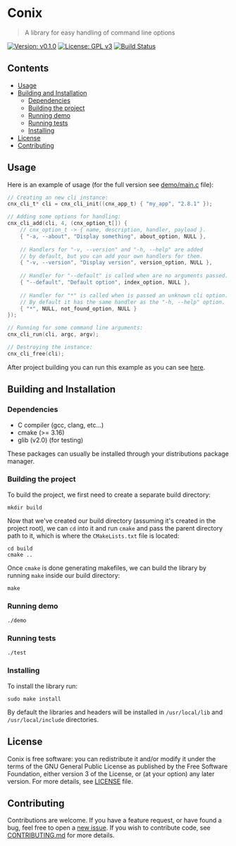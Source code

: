 # Conix
> A library for easy handling of command line options

[![Version: v0.1.0](https://img.shields.io/badge/version-v0.1.0-blue)](https://vstan02.github.io/conix)
[![License: GPL v3](https://img.shields.io/badge/license-GPL%20v3-blue.svg)](http://www.gnu.org/licenses/gpl-3.0)
[![Build Status](https://api.travis-ci.org/vstan02/conix.svg?branch=master)](https://travis-ci.org/github/vstan02/conix)

## Contents
- [Usage](#usage)
- [Building and Installation](#building-and-installation)
  - [Dependencies](#dependencies)
  - [Building the project](#building-the-project)
  - [Running demo](#running-demo)
  - [Running tests](#running-tests)
  - [Installing](#installing)
- [License](#license)
- [Contributing](#contributing)

## Usage
Here is an example of usage (for the full version see [demo/main.c](https://github.com/vstan02/conix/blob/master/demo/main.c) file):
```c
// Creating an new cli instance:
cnx_cli_t* cli = cnx_cli_init((cnx_app_t) { "my_app", "2.8.1" });

// Adding some options for handling:
cnx_cli_add(cli, 4, (cnx_option_t[]) {
	// cnx_option_t -> { name, description, handler, payload }.
	{ "-a, --about", "Display something", about_option, NULL },
	
	// Handlers for "-v, --version" and "-h, --help" are added
	// by default, but you can add your own handlers for them.
	{ "-v, --version", "Display version", version_option, NULL },
	
	// Handler for "--default" is called when are no arguments passed.
	{ "--default", "Default option", index_option, NULL },
	
	// Handler for "*" is called when is passed an unknown cli option.
	// By default it has the same handler as the "-h, --help" option.
	{ "*", NULL, not_found_option, NULL }
});

// Running for some command line arguments:
cnx_cli_run(cli, argc, argv);

// Destroying the instance:
cnx_cli_free(cli);
```

After project building you can run this example as you can see [here](#running-demo).

## Building and Installation

### Dependencies
- C compiler (gcc, clang, etc...)
- cmake (>= 3.16)
- glib (v2.0) (for testing)

These packages can usually be installed through your distributions package manager.

### Building the project
To build the project, we first need to create a separate build directory:
```
mkdir build
```

Now that we've created our build directory (assuming it's created in the project root), we can `cd` into it and run `cmake` and pass the parent directory path to it, which is where the `CMakeLists.txt` file is located:
```
cd build
cmake ..
```

Once `cmake` is done generating makefiles, we can build the library by running `make` inside our build directory:
```
make
```

### Running demo
```
./demo
```

### Running tests
```
./test
```

### Installing
To install the library run:
```
sudo make install
```
By default the libraries and headers will be installed in `/usr/local/lib` and `/usr/local/include` directories.

## License
Conix is free software: you can redistribute it and/or modify it under the terms of the GNU General Public License as published by the Free Software Foundation, either version 3 of the License, or (at your option) any later version.
For more details, see [LICENSE](https://github.com/vstan02/conix/blob/master/LICENSE) file.

## Contributing
Contributions are welcome.
If you have a feature request, or have found a bug, feel free to open a [new issue](https://github.com/vstan02/conix/issues/new).
If you wish to contribute code, see [CONTRIBUTING.md](https://github.com/vstan02/conix/blob/master/CONTRIBUTING.md) for more details.
